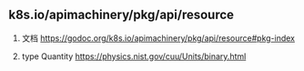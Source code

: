 ## k8s.io/apimachinery/pkg/api/resource
1. 文档 
https://godoc.org/k8s.io/apimachinery/pkg/api/resource#pkg-index

2. type Quantity
https://physics.nist.gov/cuu/Units/binary.html  